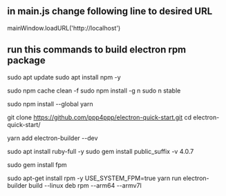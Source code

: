 


## in main.js change following line to desired URL 


mainWindow.loadURL('http://localhost')


## run this commands to build electron rpm package 

sudo apt update
sudo apt install npm -y

sudo npm cache clean -f
sudo npm install -g n
sudo n stable

sudo npm install --global yarn

git clone https://github.com/ppp4ppp/electron-quick-start.git
cd electron-quick-start/

yarn add electron-builder --dev

sudo apt install ruby-full -y
sudo gem install public_suffix -v 4.0.7

sudo gem install fpm 

sudo apt-get install rpm -y
USE_SYSTEM_FPM=true yarn run electron-builder build --linux deb rpm --arm64 --armv7l
